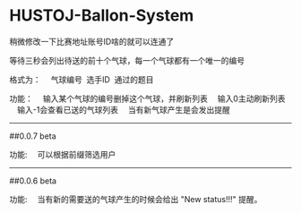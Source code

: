 # HUSTOJ-Ballon-System

稍微修改一下比赛地址账号ID啥的就可以连通了

等待三秒会列出待送的前十个气球，每一个气球都有一个唯一的编号

格式为：
&emsp;气球编号  选手ID  通过的题目

功能：
&emsp;输入某个气球的编号删掉这个气球，并刷新列表
&emsp;输入0主动刷新列表
&emsp;输入-1会查看已送的气球列表
&emsp;当有新气球产生是会发出提醒

---

##0.0.7 beta

功能:
&emsp;可以根据前缀筛选用户

---

##0.0.6 beta

功能:
&emsp;当有新的需要送的气球产生的时候会给出 "New status!!!" 提醒。
